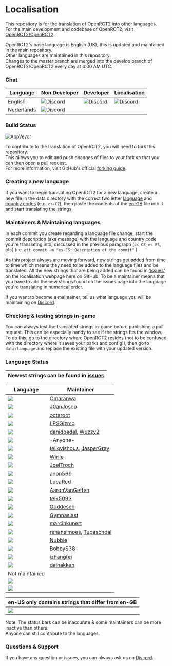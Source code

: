 <!--TO VIEW THE DOCUMENT CORRECTLY: USE LINE WRAP METHOD "NO WRAP"-->
<!--   Lines within these brackets are invisible and guides you   -->

# Localisation
This repository is for the translation of OpenRCT2 into other languages.<br/>
For the main development and codebase of OpenRCT2, visit [OpenRCT2/OpenRCT2](https://github.com/OpenRCT2/OpenRCT2).

OpenRCT2's base language is English (UK), this is updated and maintained in the main repository.<br/>
Other languages are maintained in this repository.<br/>
Changes to the master branch are merged into the develop branch of OpenRCT2/OpenRCT2 every day at 4:00 AM UTC.

### Chat
| Language | Non Developer | Developer | Localisation |
|----------|---------------|-----------|--------------|
| English | [![Discord](https://img.shields.io/badge/discord-general-blue.svg)](https://discord.gg/ZXZd8D8) | [![Discord](https://img.shields.io/badge/discord-development-yellowgreen.svg)](https://discord.gg/fsEwSWs) | [![Discord](https://img.shields.io/badge/discord-localisation-green.svg)](https://discord.gg/sxnrvX9) |
| Nederlands | [![Discord](https://img.shields.io/badge/discord-general-blue.svg)](https://discord.gg/cQYSXzW) | | |


### Build Status
[![AppVeyor](https://ci.appveyor.com/api/projects/status/fkf22bp6tw8lxg6m?svg=true)](https://ci.appveyor.com/project/OpenRCT2/localisation)

To contribute to the translation of OpenRCT2, you will need to fork this repository.<br/>
This allows you to edit and push changes of files to your fork so that you can then open a pull request.<br/>
For more information, visit GitHub's official [forking guide](https://guides.github.com/activities/forking/).

### Creating a new language
If you want to begin translating OpenRCT2 for a new language, create a new file in the data directory with the correct two letter [language](https://en.wikipedia.org/wiki/List_of_ISO_639-1_codes#Partial_ISO_639_table) and [country codes](https://en.wikipedia.org/wiki/ISO_3166-1_alpha-2#Decoding_table) (e.g. `cs-CZ`), then paste the contents of the [en-GB](https://github.com/OpenRCT2/OpenRCT2/blob/develop/data/language/en-GB.txt) file into it and start translating the strings.

### Maintainers & Maintaining languages
In each commit you create regarding a language file change, start the commit description (aka message) with the language and country code you're translating into, discussed in the previous paragraph (`cs-CZ`, `es-ES`, etc) (i.e. `git commit -m "es-ES: Description of the commit"` )

As this project always are moving forward, new strings get added from time to time which means they need to be added to the language files and be translated. All the new strings that are being added can be found in ['issues'](https://github.com/OpenRCT2/Localisation/issues) on the localisation webpage here on GitHub. To be a maintainer means that you have to add the new strings found on the issues page into the language you're translating in numerical order.

If you want to become a maintainer, tell us what language you will be maintaining on [Discord](https://discord.gg/sxnrvX9). 

### Checking & testing strings in-game
You can always test the translated strings in-game before publishing a pull request. This can be especially handy to see if the strings fits the window.<br/>
To do this, go to the directory where OpenRCT2 resides (not to be confused with the directory where it saves your parks and config!), then go to `data/language` and replace the existing file with your updated version.

### Language Status
| Newest strings can be found in [issues](https://github.com/OpenRCT2/Localisation/issues) | 
| -----------------------------------------------------------------------------------------| 

| Language | Maintainer |
| -------- | ---------- |
| [![](https://img.shields.io/badge/ar--EG-maintained-green.svg)](https://github.com/OpenRCT2/Localisation/blob/master/data/language/ar-EG.txt) | [Omaranwa](https://github.com/Omaranwa)          |
| [![](https://img.shields.io/badge/ca--ES-maintained-green.svg)](https://github.com/OpenRCT2/Localisation/blob/master/data/language/ca-ES.txt) | [J0anJosep](https://github.com/J0anJosep)          |
| [![](https://img.shields.io/badge/cs--CZ-maintained-green.svg)](https://github.com/OpenRCT2/Localisation/blob/master/data/language/cs-CZ.txt) | [octaroot](https://github.com/octaroot)            |
| [![](https://img.shields.io/badge/da--DK-maintained-green.svg)](https://github.com/OpenRCT2/Localisation/blob/master/data/language/da-DK.txt) | [LPSGizmo](https://github.com/LPSGizmo)          |
| [![](https://img.shields.io/badge/de--DE-maintained-green.svg)](https://github.com/OpenRCT2/Localisation/blob/master/data/language/de-DE.txt) | [danidoedel](https://github.com/danidoedel), [Wuzzy2](https://github.com/Wuzzy2)        |
| [![](https://img.shields.io/badge/en--GB-maintained-green.svg)](https://github.com/OpenRCT2/OpenRCT2/blob/develop/data/language/en-GB.txt   ) | -Anyone-                                           |
| [![](https://img.shields.io/badge/eo--OO-maintained-green.svg)](https://github.com/OpenRCT2/Localisation/blob/master/data/language/eo-OO.txt) | [tellovishous](https://github.com/tellovishous), [JasperGray](https://github.com/JasperGray) |
| [![](https://img.shields.io/badge/es--ES-maintained-green.svg)](https://github.com/OpenRCT2/Localisation/blob/master/data/language/es-ES.txt) | [Wirlie](https://github.com/Wirlie)                |
| [![](https://img.shields.io/badge/fr--FR-maintained-green.svg)](https://github.com/OpenRCT2/Localisation/blob/master/data/language/fr-FR.txt) | [JoelTroch](https://github.com/JoelTroch)          |
| [![](https://img.shields.io/badge/hu--HU-maintained-green.svg)](https://github.com/OpenRCT2/Localisation/blob/master/data/language/hu-HU.txt) | [anon569](https://github.com/anon569)              |
| [![](https://img.shields.io/badge/it--IT-maintained-green.svg)](https://github.com/OpenRCT2/Localisation/blob/master/data/language/it-IT.txt) | [LucaRed](https://github.com/LucaRed)              |
| [![](https://img.shields.io/badge/ja--JP-maintained-green.svg)](https://github.com/OpenRCT2/Localisation/blob/master/data/language/ja-JP.txt) | [AaronVanGeffen](https://github.com/AaronVanGeffen)|
| [![](https://img.shields.io/badge/ko--KR-maintained-green.svg)](https://github.com/OpenRCT2/Localisation/blob/master/data/language/ko-KR.txt) | [telk5093](https://github.com/telk5093)            |
| [![](https://img.shields.io/badge/nb--NO-maintained-green.svg)](https://github.com/OpenRCT2/Localisation/blob/master/data/language/nb-NO.txt) | [Goddesen](https://github.com/Goddesen)            |
| [![](https://img.shields.io/badge/nl--NL-maintained-green.svg)](https://github.com/OpenRCT2/Localisation/blob/master/data/language/nl-NL.txt) | [Gymnasiast](https://github.com/Gymnasiast )      |
| [![](https://img.shields.io/badge/pl--PL-maintained-green.svg)](https://github.com/OpenRCT2/Localisation/blob/master/data/language/pl-PL.txt)  | [marcinkunert](https://github.com/marcinkunert) |
| [![](https://img.shields.io/badge/pt--BR-maintained-green.svg)](https://github.com/OpenRCT2/Localisation/blob/master/data/language/pt-BR.txt) | [renansimoes](https://github.com/renansimoes), [Tupaschoal](https://github.com/Tupaschoal)      |
| [![](https://img.shields.io/badge/sv--SE-maintained-green.svg)](https://github.com/OpenRCT2/Localisation/blob/master/data/language/sv-SE.txt) | [Nubbie](https://github.com/Nubbie)                |
| [![](https://img.shields.io/badge/tr--TR-maintained-green.svg)](https://github.com/OpenRCT2/Localisation/blob/master/data/language/tr-TR.txt) | [BobbyS38](https://github.com/BobbyS38)                |
| [![](https://img.shields.io/badge/zh--CN-maintained-green.svg)](https://github.com/OpenRCT2/Localisation/blob/master/data/language/zh-CN.txt) | [izhangfei](https://github.com/izhangfei)          |
| [![](https://img.shields.io/badge/zh--TW-maintained-green.svg)](https://github.com/OpenRCT2/Localisation/blob/master/data/language/zh-TW.txt) | [daihakken](https://github.com/daihakken)         |
| Not maintained <!-- Languages that are outdated with strings missing from OpenRCT2/vanilla-->| |                                                 
| [![](https://img.shields.io/badge/fi--FI-outdated-yellow.svg)](https://github.com/OpenRCT2/Localisation/blob/master/data/language/fi-FI.txt)  |                                                    |
| [![](https://img.shields.io/badge/ru--RU-outdated-red.svg)](https://github.com/OpenRCT2/Localisation/blob/master/data/language/ru-RU.txt)     |                                                    |

| en-US only contains strings that differ from en-GB <!--en-US doesn't get updated more than it's needed-->           
| ------------------------------------------------------------------------------------------------------------------------------------------------------------------------------------------------------------------------------------------ | 
| [![](https://img.shields.io/badge/en--US-maintained-green.svg)](https://github.com/OpenRCT2/Localisation/blob/master/data/language/en-US.txt) |         -Anyone-         |

Note:  The status bars can be inaccurate & some maintainers can be more inactive than others.<br/>
Anyone can still contribute to the languages. 

### Questions & Support

If you have any question or issues, you can always ask us on [Discord](https://discord.gg/sxnrvX9).
